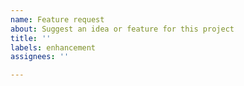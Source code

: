 ```yaml
---
name: Feature request
about: Suggest an idea or feature for this project
title: ''
labels: enhancement
assignees: ''

---
```



